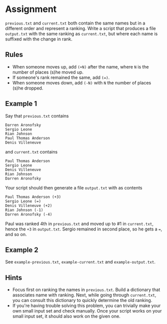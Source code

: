 # Assignment

`previous.txt` and `current.txt` both contain the same names but in a different order and represent a ranking.
Write a script that produces a file `output.txt` with the same ranking as `current.txt`, but where each name is suffixed with the change in rank.

## Rules

* When someone moves up, add `(+N)` after the name, where `N` is the number of places (s)he moved up.
* If someone's rank remained the same, add `(=)`.
* When someone moves down, add `(-N)` with `N` the number of places (s)he dropped.

## Example 1

Say that `previous.txt` contains

```text
Darren Aronofsky
Sergio Leone
Rian Johnson
Paul Thomas Anderson
Denis Villeneuve
```

and `current.txt` contains

```text
Paul Thomas Anderson
Sergio Leone
Denis Villeneuve
Rian Johnson
Darren Aronofsky
```

Your script should then generate a file `output.txt` with as contents

```text
Paul Thomas Anderson (+3)
Sergio Leone (=)
Denis Villeneuve (+2)
Rian Johnson (-1)
Darren Aronofsky (-4)
```

Paul was ranked 4th in `previous.txt` and moved up to #1 in `current.txt`, hence the `+3` in `output.txt`.
Sergio remained in second place, so he gets a `=`, and so on.

## Example 2

See `example-previous.txt`, `example-current.txt` and `example-output.txt`.

## Hints

* Focus first on ranking the names in `previous.txt`. Build a dictionary that associates name with ranking.
  Next, while going through `current.txt`, you can consult this dictionary to quickly determine the old ranking.
* If you're having trouble solving this problem, you can trivially make your own small input set and check manually.
  Once your script works on your small input set, it should also work on the given one.
